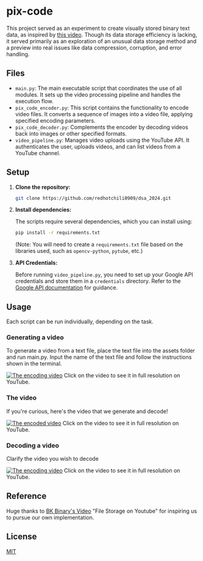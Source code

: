 # pix-code

This project served as an experiment to create visually stored binary text data, as 
inspired by [this video](https://www.youtube.com/watch?v=_w6PCHutmb4). Though its 
data storage efficiency is lacking, it served primarily as an exploration of an unusual 
data storage method and a preview into real issues like data compression, corruption,
and error handling.

## Files

- `main.py`: The main executable script that coordinates the use of all modules. It sets up the video processing pipeline and handles the execution flow.
- `pix_code_encoder.py`: This script contains the functionality to encode video files. It converts a sequence of images into a video file, applying specified encoding parameters.
- `pix_code_decoder.py`: Complements the encoder by decoding videos back into images or other specified formats.
- `video_pipeline.py`: Manages video uploads using the YouTube API. It authenticates the user, uploads videos, and can list videos from a YouTube channel.

## Setup

1. **Clone the repository:**

   ```bash
   git clone https://github.com/redhotchili0909/dsa_2024.git
   ```

2. **Install dependencies:**

   The scripts require several dependencies, which you can install using:

   ```bash
   pip install -r requirements.txt
   ```

   (Note: You will need to create a `requirements.txt` file based on the libraries used, such as `opencv-python`, `pytube`, etc.)

3. **API Credentials:**

   Before running `video_pipeline.py`, you need to set up your Google API credentials and store them in a `credentials` directory. Refer to the [Google API documentation](https://developers.google.com/youtube/v3/getting-started) for guidance.

## Usage

Each script can be run individually, depending on the task.

### Generating a video
To generate a video from a text file, place the text file into the assets
folder and run main.py. Input the name of the text file and follow the instructions shown in the terminal.

[![The encoding video](https://img.youtube.com/vi/5lOzzKL2dUg/0.jpg)](https://www.youtube.com/watch?v=5lOzzKL2dUg)
Click on the video to see it in full resolution on YouTube.

### The video
If you're curious, here's the video that we generate and decode!

[![The encoded video](https://img.youtube.com/vi/KxD6iKkwIQI/0.jpg)](https://www.youtube.com/watch?v=KxD6iKkwIQI)
Click on the video to see it in full resolution on YouTube.

### Decoding a video
Clarify the video you wish to decode

[![The encoding video](https://img.youtube.com/vi/_Yob7k-bAgM/0.jpg)](https://www.youtube.com/watch?v=_Yob7k-bAgM)
Click on the video to see it in full resolution on YouTube.

## Reference

Huge thanks to [BK Binary's Video](https://www.youtube.com/watch?v=_w6PCHutmb4) "File Storage on Youtube" for inspiring us to pursue our own implementation.

## License

[MIT](https://choosealicense.com/licenses/mit/)
